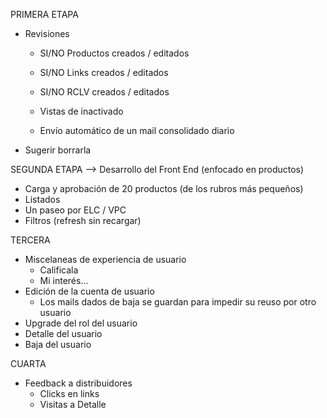 PRIMERA ETAPA
- Revisiones
	- SI/NO Productos creados / editados

	- SI/NO Links creados / editados
	- SI/NO RCLV creados / editados
	- Vistas de inactivado
	- Envío automático de un mail consolidado diario
- Sugerir borrarla

SEGUNDA ETAPA --> Desarrollo del Front End (enfocado en productos)
- Carga y aprobación de 20 productos (de los rubros más pequeños)
- Listados
- Un paseo por ELC / VPC
- Filtros (refresh sin recargar)

TERCERA 
- Miscelaneas de experiencia de usuario
	- Calificala
	- Mi interés...
- Edición de la cuenta de usuario
	- Los mails dados de baja se guardan para impedir su reuso por otro usuario
- Upgrade del rol del usuario
- Detalle del usuario
- Baja del usuario

CUARTA
- Feedback a distribuidores
	- Clicks en links
	- Visitas a Detalle